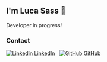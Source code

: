 ## I'm Luca Sass 👋

Developer in progress!

### Contact

 [![Linkedin](https://i.stack.imgur.com/gVE0j.png) LinkedIn](https://www.linkedin.com/in/luca-sassaroli-2772531a2/)
&nbsp;
[![GitHub](https://i.stack.imgur.com/tskMh.png) GitHub](https://github.com/luccasassa)
